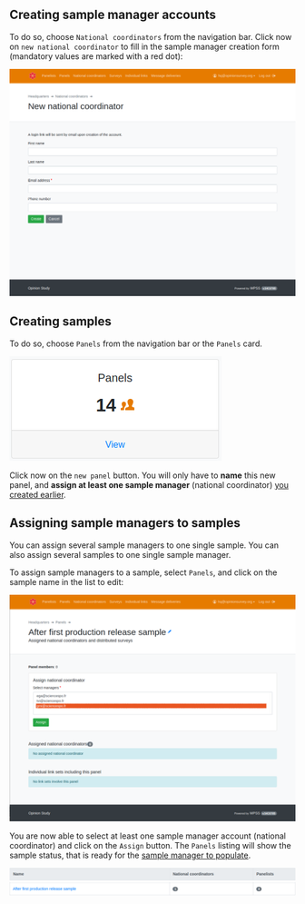## Creating sample manager accounts
To do so, choose `National coordinators` from the navigation bar.
Click now on `new national coordinator` to fill in the sample manager creation form (mandatory values are marked with a red dot):

![WPSS Sample Manager creation form](../img/hq/sample-manager-creation.png)

## Creating samples
To do so, choose `Panels` from the navigation bar or the `Panels` card.

![WPSS Panels card](../img/hq/sample-card.png)

Click now on the `new panel` button. You will only have to **name** this new panel, and **assign at least one sample manager** (national coordinator) [you created earlier](/hq/seeding-a-study/#creating-sample-manager-accounts).
## Assigning sample managers to samples
You can assign several sample managers to one single sample. You can also assign several samples to one single sample manager.

To assign sample managers to a sample, select `Panels`, and click on the sample name in the list to edit:

![WPSS Sample edit](../img/hq/sample-edit.png)

You are now able to select at least one sample manager account (national coordinator) and click on the `Assign` button. The `Panels` listing will show the sample status, that is ready for the [sample manager to populate](/nc/in-brief/).

![WPSS Sample listing header](../img/hq/sample-list-1.png)
![WPSS Sample listing record](../img/hq/sample-list-2.png)
